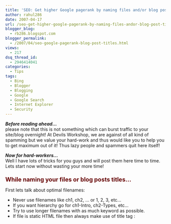 ```yaml
---
title: 'SEO: Get higher Google pagerank by naming files and/or blog post titles optimally!'
author: rahul286
date: 2007-04-17
url: /seo-get-higher-google-pagerank-by-naming-files-andor-blog-post-titles-optimally/
blogger_blog:
  - rb286.blogspot.com
blogger_permalink:
  - /2007/04/seo-google-pagerank-blog-post-titles.html
views:
  - 217
dsq_thread_id:
  - 2946414041
categories:
  - Tips
tags:
  - Bing
  - Blogger
  - Blogging
  - Google
  - Google Search
  - Internet Explorer
  - Security
---
```

<span style="font-style: italic; font-weight: bold">Before reading ahead&#8230;</span>  
please note that this is not something which can burst traffic to your site/blog overnight! At Devils Workshop, we are against of all kind of spamming but we value your hard-work and thus would like you to help you to get maximum out of it! Thus lazy people and spammers quit here itself!

<span style="font-weight: bold; font-style: italic">Now for hard-workers&#8230;<br /> </span>Well I have lots of tricks for you guys and will post them here time to time. Lets start now without wasting your more time!<span style="font-weight: bold; font-style: italic"><br /> </span><span style="color: #660000; font-size: 130%"><br /> <span style="font-weight: bold">While naming your files or blog posts titles&#8230;</span></span><span style="font-weight: bold"></span>

First lets talk about optimal filenames:

  * Never use filenames like ch1, ch2, &#8230; or 1, 2, 3, etc&#8230;
  * If you want hierarchy go for ch1-Intro, ch2-Types, etc&#8230;
  * Try to use longer filenames with as much keyword as possible.
  * If file is static HTML file then always make use of title tag : <span style="font-weight: bold; font-family: courier new"><title></span> also try to use title upto 100 characters.
  * Use underscore (<span style="font-weight: bold">_</span>) instead of space to separate multiword filenames 
      * e.g. use &#8220;rahul_bansal&#8221; instead of &#8220;rahul bansal&#8221;

<span style="font-weight: bold">Now its Blog Posts Titles:<br /> </span>

  * Make sure all keywords comes earlier!
  * Try to minimize use of junk words like <span style="font-style: italic">of, are, hurry, surprise, important, read-this, etc </span><span>atleast in first 30-40 characters.</span><span style="font-style: italic"><br /> </span>
  * <span style="font-weight: bold">Enable Post Pages</span> which give each of your posts their own unique web page, in addition to appearing on your blog&#8217;s front page. (For Blogspot Blogger, Go to <span style="font-weight: bold; font-style: italic">Settings >> Archiving >> Enable Post Pages </span>and select<span style="font-weight: bold; font-style: italic"> &#8220;YES&#8221;</span>)
  * Try to use maximum available length of blog post titles (normally upto 100 characters)

<span style="font-weight: bold">Reasoning:<br /> </span>

  * <span>First lemme me remind you what makes a URL (i.e. Uniform Resource Locater) with a simplest example!</span>

<blockquote style="font-family: times new roman; font-weight: bold; color: #660000">
  <p>
    URL = <protocol e.g. HTTP> + <site name> + < optional path> + <filename>
  </p>
</blockquote>

  * <span>Also remember title of a page is displayed in your browsers top most strip (it is often concatenated with browser name itself, but don&#8217;t bother about this browser name part)</span>

<span>With these two terms we will dissect now blog post titles </span><span>and filenames together!</span><span style="font-weight: bold"><br /> </span>

  * Blog post title forms Title of post pages as well as URL!
  * If post pages are enabled, every blog post gets converted to static HTML page with a file name which makes is part of URL!
  * Post pages are nothing but <span style="font-weight: bold">files</span> dynamically created so again convention for file names and post page title overlaps! <span style="font-style: italic">(thats why covering both in same post here 😉</span>
  * Thats why I insisted similar things like keeping file names and blog post titles longer as much as possible!
  * Unfortunately for files their name and title tag need to be chosen separately!
  * For blogs post tiles goes in both places! But only first 30-40 characters of post title gets converted to filename i.e. name of post page!
  * Thats why be wise to use maximum keyword as early as possible in post title!
  * Always remember never exceed title more than 100 (while 150 is allowed). Search engine may treat you spam if they discover titles are toooooooo lengthy!

<span style="font-weight: bold">How it benefits:<br /> </span>First lets look at an example : A user hits <a href="http://www.google.co.in/search?q=Using+Orkut+Mobile" onclick="_gaq.push(['_trackEvent', 'outbound-article', 'http://www.google.co.in/search?q=Using+Orkut+Mobile', 'Google with query &#8211; Using Orkut Mobile']);" >Google with query &#8211; Using Orkut Mobile</a>

<span>The output is highlighted in following screenshot <span style="font-style: italic">(click on it too enlarge)</span></span>

[![Look at coloured lines][1]][2]

<span style="font-weight: bold; font-style: italic">Point to be noted:</span> <span style="font-weight: bold">Whenever a user hit a query highest weight is given to URL and blog post titles (ofcourse within same pagerank group)</span>  
<span style="font-weight: bold">Thats why all this trouble for post titles and file names! It may appear tedious but soon you will be habitual with it! Got it! 😉</span>

Some notes&#8230; (You can skip this if I already bored you enough!)  
<span style="font-weight: bold">PS1: </span>This small looking post took my 3-4 hours! There are countless search engine optimization exist which applies to Google and other search engine also (I know only few&#8230; may be around 50) So feedback is necessary if you guys want me too spend more time writing on this issue!

<span style="font-weight: bold">PS2:</span> This is first time I am writing on topic &#8211; SEO (Search Engine Optimization). This field is generally considered as webmasters arena but I see no reason for non-technical people to loose valuable information it carry! Thats why I tried to write keeping in mind naive user! If you think this could be written it better terms please spare some time for your valuable suggestions (via comments preferably)

<span style="font-weight: bold">PS3:</span> is better than XBOX 360! 😛

 [1]: http://www.devilsworkshop.org/files/2007/10/google-search-with-using-orkut-from-mobile.JPG
 [2]: http://www.devilsworkshop.org/files/2007/10/google-search-with-using-orkut-from-mobile.JPG "Look at coloured lines"
